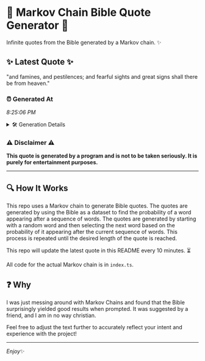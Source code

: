 # 📖 Markov Chain Bible Quote Generator 📖

Infinite quotes from the Bible generated by a Markov chain. ✨

## ✨ Latest Quote ✨
"and famines, and pestilences; and fearful sights and great signs shall there be from heaven."

### ⏰ Generated At
*8:25:06 PM*

<details>
    <summary>🛠️ Generation Details</summary>
    <p>
        <strong>🌱 Seed:</strong> and<br>
        <strong>🔄 Iterations:</strong> 14<br>
        <strong>📜 Context History:</strong><br>[ and ]: famines,<br>[ and, famines, ]: and<br>[ and, famines,, and ]: pestilences;<br>[ and, famines,, and, pestilences; ]: and<br>[ and, famines,, and, pestilences;, and ]: fearful<br>[ and, famines,, and, pestilences;, and, fearful ]: sights<br>[ famines,, and, pestilences;, and, fearful, sights ]: and<br>[ and, pestilences;, and, fearful, sights, and ]: great<br>[ pestilences;, and, fearful, sights, and, great ]: signs<br>[ and, fearful, sights, and, great, signs ]: shall<br>[ fearful, sights, and, great, signs, shall ]: there<br>[ sights, and, great, signs, shall, there ]: be<br>[ and, great, signs, shall, there, be ]: from<br>[ great, signs, shall, there, be, from ]: heaven.<br>
    </p>
</details>

### ⚠️ Disclaimer ⚠️
**This quote is generated by a program and is not to be taken seriously. It is purely for entertainment purposes.**

---

## 🔍 How It Works

This repo uses a Markov chain to generate Bible quotes. The quotes are generated by using the Bible as a dataset to find the probability of a word appearing after a sequence of words. The quotes are generated by starting with a random word and then selecting the next word based on the probability of it appearing after the current sequence of words. This process is repeated until the desired length of the quote is reached.

This repo will update the latest quote in this README every 10 minutes. ⏳

All code for the actual Markov chain is in `index.ts`.

## ❓ Why

I was just messing around with Markov Chains and found that the Bible surprisingly yielded good results when prompted. 
It was suggested by a friend, and I am in no way christian.

Feel free to adjust the text further to accurately reflect your intent and experience with the project!

---

*Enjoy*✨
